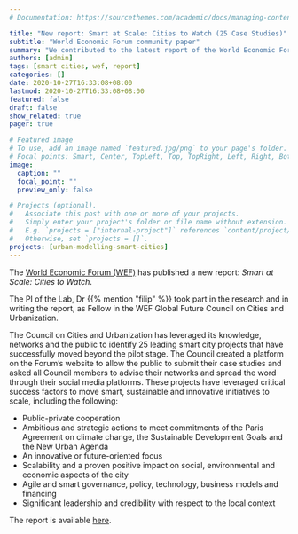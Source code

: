 ```yaml
---
# Documentation: https://sourcethemes.com/academic/docs/managing-content/

title: "New report: Smart at Scale: Cities to Watch (25 Case Studies)"
subtitle: "World Economic Forum community paper"
summary: "We contributed to the latest report of the World Economic Forum focusing on successful pilot projects that scaled"
authors: [admin]
tags: [smart cities, wef, report]
categories: []
date: 2020-10-27T16:33:08+08:00
lastmod: 2020-10-27T16:33:08+08:00
featured: false
draft: false
show_related: true
pager: true

# Featured image
# To use, add an image named `featured.jpg/png` to your page's folder.
# Focal points: Smart, Center, TopLeft, Top, TopRight, Left, Right, BottomLeft, Bottom, BottomRight.
image:
  caption: ""
  focal_point: ""
  preview_only: false

# Projects (optional).
#   Associate this post with one or more of your projects.
#   Simply enter your project's folder or file name without extension.
#   E.g. `projects = ["internal-project"]` references `content/project/deep-learning/index.md`.
#   Otherwise, set `projects = []`.
projects: [urban-modelling-smart-cities]
---
```


The [World Economic Forum (WEF)](https://www.weforum.org) has published a new report: _Smart at Scale: Cities to Watch_.

The PI of the Lab, Dr {{% mention "filip" %}} took part in the research and in writing the report, as Fellow in the WEF Global Future Council on Cities and Urbanization.

The Council on Cities and Urbanization has leveraged its knowledge, networks and the public to identify 25 leading smart city projects that have successfully moved beyond the pilot stage.
The Council created a platform on the Forum’s website to allow the public
to submit their case studies and asked all Council members to advise their networks and spread the word through their social media platforms.
These projects have leveraged critical success factors to move smart, sustainable and innovative initiatives to scale, including the following:

- Public-private cooperation
- Ambitious and strategic actions to meet commitments of the Paris Agreement on climate change, the Sustainable Development Goals and the New Urban Agenda
- An innovative or future-oriented focus
- Scalability and a proven positive impact on social, environmental and economic aspects of the city
- Agile and smart governance, policy, technology, business models and financing
- Significant leadership and credibility with respect to the local context

The report is available [here](/publication/2020-wef/2020-wef.pdf).
